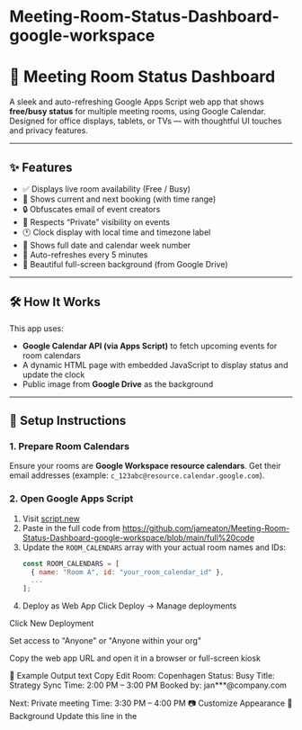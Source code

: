 # Meeting-Room-Status-Dashboard-google-workspace
# 🏢 Meeting Room Status Dashboard

A sleek and auto-refreshing Google Apps Script web app that shows **free/busy status** for multiple meeting rooms, using Google Calendar. Designed for office displays, tablets, or TVs — with thoughtful UI touches and privacy features.

---

## ✨ Features

- ✅ Displays live room availability (Free / Busy)
- 📆 Shows current and next booking (with time range)
- 🔒 Obfuscates email of event creators
- 🔐 Respects “Private” visibility on events
- 🕐 Clock display with local time and timezone label
- 📅 Shows full date and calendar week number
- 🔁 Auto-refreshes every 5 minutes
- 🌄 Beautiful full-screen background (from Google Drive)

---
## 🛠️ How It Works

This app uses:
- **Google Calendar API (via Apps Script)** to fetch upcoming events for room calendars
- A dynamic HTML page with embedded JavaScript to display status and update the clock
- Public image from **Google Drive** as the background

---

## 🧩 Setup Instructions

### 1. Prepare Room Calendars
Ensure your rooms are **Google Workspace resource calendars**. Get their email addresses (example: `c_123abc@resource.calendar.google.com`).

### 2. Open Google Apps Script

1. Visit [script.new](https://script.new)
2. Paste in the full code from https://github.com/jameaton/Meeting-Room-Status-Dashboard-google-workspace/blob/main/full%20code 
3. Update the `ROOM_CALENDARS` array with your actual room names and IDs:
   ```js
   const ROOM_CALENDARS = [
     { name: "Room A", id: "your_room_calendar_id" },
     ...
   ];
3. Deploy as Web App
Click Deploy → Manage deployments

Click New Deployment

Set access to "Anyone" or "Anyone within your org"

Copy the web app URL and open it in a browser or full-screen kiosk

🧠 Example Output
text
Copy
Edit
Room: Copenhagen
Status: Busy
Title: Strategy Sync
Time: 2:00 PM – 3:00 PM
Booked by: jan***@company.com

Next: Private meeting
Time: 3:30 PM – 4:00 PM
📷 Customize Appearance
🌄 Background
Update this line in the <style> section:

background: url('https://lh3.googleusercontent.com/d/IMAGE_ID=w1920') no-repeat center center fixed;
Upload your own image to Google Drive → Share → Replace IMAGE_ID with its file ID.

🔐 Permissions & Privacy
Only calendar event visibility and organizer data are used.

Private meetings display only the label “Private meeting”.

Email addresses are obfuscated (e.g., jan***@domain.com).

📦 Future Ideas
Slack/Chat status integration

QR booking links

Overrun alerts

Weekly meeting heatmaps

🧑‍💻 Maintainer
James Eaton
IT Engineer
Feel free to fork, improve, or raise issues!

📄 License
MIT — free to use, adapt, and share.

